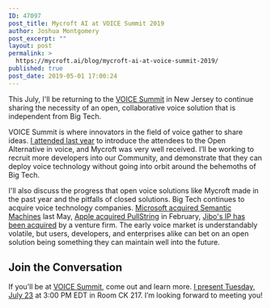 ```yaml
---
ID: 47097
post_title: Mycroft AI at VOICE Summit 2019
author: Joshua Montgomery
post_excerpt: ""
layout: post
permalink: >
  https://mycroft.ai/blog/mycroft-ai-at-voice-summit-2019/
published: true
post_date: 2019-05-01 17:00:24
---
```

This July, I'll be returning to the <a href="https://whova.com/embedded/speaker_session_detail/voice_201907/610481/" target="_blank" rel="noopener noreferrer">VOICE Summit</a> in New Jersey to continue sharing the necessity of an open, collaborative voice solution that is independent from Big Tech.

VOICE Summit is where innovators in the field of voice gather to share ideas. <a href="https://mycroft.ai/blog/mycroft-ai-at-voice-summit/" target="_blank" rel="noopener noreferrer">I attended last year</a> to introduce the attendees to the Open Alternative in voice, and Mycroft was very well received. I’ll be working to recruit more developers into our Community, and demonstrate that they can deploy voice technology without going into orbit around the behemoths of Big Tech.

I'll also discuss the progress that open voice solutions like Mycroft made in the past year and the pitfalls of closed solutions. Big Tech continues to acquire voice technology companies. <a href="https://voicebot.ai/2018/05/21/microsoft-acquires-semantic-machines-to-make-speech-engines-more-conversational/" target="_blank" rel="noopener noreferrer">Microsoft acquired Semantic Machines</a> last May, <a href="https://voicebot.ai/2019/02/17/apple-acquires-pullstring-as-voicebot-previously-reported-what-it-means/" target="_blank" rel="noopener noreferrer">Apple acquired PullString</a> in February, <a href="https://voicebot.ai/2018/12/03/jibo-shuts-down-selling-off-robot-parts/" target="_blank" rel="noopener noreferrer">Jibo's IP has been acquired</a> by a venture firm. The early voice market is understandably volatile, but users, developers, and enterprises alike can bet on an open solution being something they can maintain well into the future.
<h2>Join the Conversation</h2>
If you’ll be at <a href="https://www.voicesummit.ai/" target="_blank" rel="noopener noreferrer">VOICE Summit</a>, come out and learn more. <a href="https://whova.com/embedded/speaker_session_detail/voice_201907/610481/" target="_blank" rel="noopener noreferrer">I present Tuesday, July 23</a> at 3:00 PM EDT in Room CK 217. I’m looking forward to meeting you!